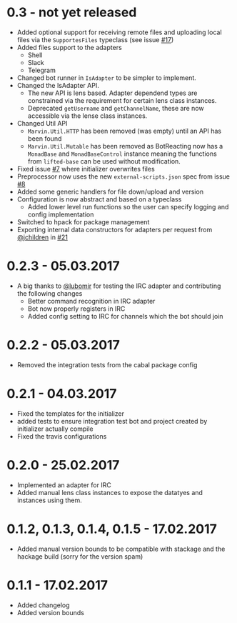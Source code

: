 # 0.3 - not yet released

- Added optional support for receiving remote files and uploading local files via the `SupportesFiles` typeclass (see issue [#17](https://github.com/JustusAdam/marvin/issues/17))
- Added files support to the adapters
    - Shell
    - Slack
    - Telegram
- Changed bot runner in `IsAdapter` to be simpler to implement.
- Changed the IsAdapter API.
    - The new API is lens based. Adapter dependend types are constrained via the requirement for certain lens class instances.
    - Deprecated `getUsername` and `getChannelName`, these are now accessible via the lense class instances.
- Changed Util API
    - `Marvin.Util.HTTP` has been removed (was empty) until an API has been found
    - `Marvin.Util.Mutable` has been removed as BotReacting now has a `MonadBase` and `MonadBaseControl` instance meaning the functions from `lifted-base` can be used without modification.
- Fixed issue [#7](https://github.com/JustusAdam/marvin/issues/7) where initializer overwrites files
- Preprocessor now uses the new `external-scripts.json` spec from issue [#8](https://github.com/JustusAdam/marvin/issues/8)
- Added some generic handlers for file down/upload and version
- Configuration is now abstract and based on a typeclass
    - Added lower level run functions so the user can specify logging and config implementation
- Switched to hpack for package management
- Exporting internal data constructors for adapters per request from [@jchildren](https://github.com/jchildren) in [#21](https://github.com/JustusAdam/marvin/issues/21)

# 0.2.3 - 05.03.2017

- A big thanks to [@lubomir](https://github.com/lubomir) for testing the IRC adapter and contributing the following changes
    - Better command recognition in IRC adapter
    - Bot now properly registers in IRC
    - Added config setting to IRC for channels which the bot should join

# 0.2.2 - 05.03.2017

- Removed the integration tests from the cabal package config

# 0.2.1 - 04.03.2017

- Fixed the templates for the initializer
- added tests to ensure integration test bot and project created by initializer actually compile
- Fixed the travis configurations

# 0.2.0 - 25.02.2017

- Implemented an adapter for IRC
- Added manual lens class instances to expose the datatyes and instances using them.

# 0.1.2, 0.1.3, 0.1.4, 0.1.5 - 17.02.2017

- Added manual version bounds to be compatible with stackage and the hackage build (sorry for the version spam)

# 0.1.1 - 17.02.2017

- Added changelog
- Added version bounds
